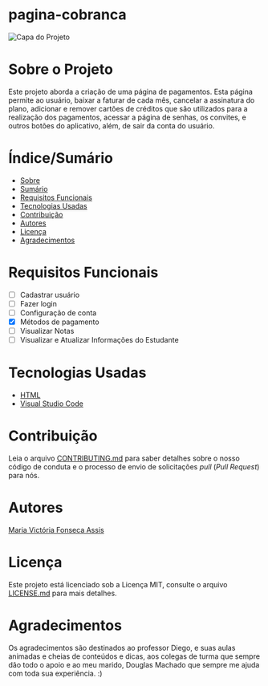 # pagina-cobranca

![Capa do Projeto]([https://3.bp.blogspot.com/-SYrKgXwRHTI/VaWmcy76CwI/AAAAAAAANXk/xNqIqG70UJY/s640/html-css.jpg](https://gestaoclick.com.br/wp-content/uploads/Formas_de_pagamento_a_importancia_da_variedade_para_o_consumidor_11_48_35-1024x576.png.webp))

# Sobre o Projeto

Este projeto aborda a criação de uma página de pagamentos. Esta página permite ao usuário, baixar a faturar de cada mês, cancelar a assinatura do plano, adicionar e remover cartões de créditos que são utilizados para a realização dos pagamentos, acessar a página de senhas, os convites, e outros botões do aplicativo, além, de sair da conta do usuário.

# Índice/Sumário

* [Sobre](#sobre-o-projeto)
* [Sumário](#índice/sumário)
* [Requisitos Funcionais](#requisitos-funcionais)
* [Tecnologias Usadas](#tecnologias-usadas)
* [Contribuição](#contribuição)
* [Autores](#autores)
* [Licença](#licença)
* [Agradecimentos](#agradecimentos)


# Requisitos Funcionais 

- [ ] Cadastrar usuário
- [ ] Fazer login
- [ ] Configuração de conta
- [x] Métodos de pagamento
- [ ] Visualizar Notas
- [ ] Visualizar e Atualizar Informações do Estudante

# Tecnologias Usadas

- [HTML](https://www.html.dev/)
- [Visual Studio Code](https://code.visualstudio.com/)

# Contribuição

Leia o arquivo [CONTRIBUTING.md](CONTRIBUTING.md) para saber detalhes sobre o nosso código de conduta e o processo de envio de solicitações *pull* (*Pull Request*) para nós.

# Autores

[Maria Victória Fonseca Assis](https://github.com/victoriafassis)

# Licença

Este projeto está licenciado sob a Licença MIT,  consulte o arquivo [LICENSE.md](LICENSE.md) para mais detalhes.

# Agradecimentos

Os agradecimentos são destinados ao professor Diego, e suas aulas animadas e cheias de conteúdos e dicas, aos colegas de turma que sempre dão todo o apoio e ao meu marido, Douglas Machado que sempre me ajuda com toda sua experiência. :)
